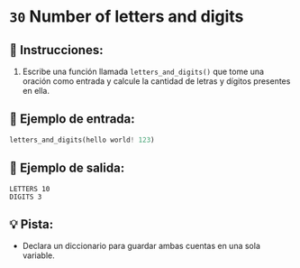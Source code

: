 # `30` Number of letters and digits

## 📝 Instrucciones:

1. Escribe una función llamada `letters_and_digits()` que tome una oración como entrada y calcule la cantidad de letras y dígitos presentes en ella.

## 📎 Ejemplo de entrada:

```py
letters_and_digits(hello world! 123)
```

## 📎 Ejemplo de salida:

```text
LETTERS 10
DIGITS 3
```

## 💡 Pista:

+ Declara un diccionario para guardar ambas cuentas en una sola variable.
